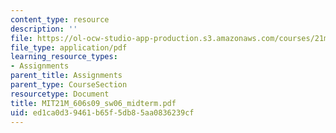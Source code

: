 ```yaml
---
content_type: resource
description: ''
file: https://ol-ocw-studio-app-production.s3.amazonaws.com/courses/21m-606-introduction-to-stagecraft-spring-2009/ed1ca0d39461b65f5db85aa0836239cf_MIT21M_606s09_sw06_midterm.pdf
file_type: application/pdf
learning_resource_types:
- Assignments
parent_title: Assignments
parent_type: CourseSection
resourcetype: Document
title: MIT21M_606s09_sw06_midterm.pdf
uid: ed1ca0d3-9461-b65f-5db8-5aa0836239cf
---
```

